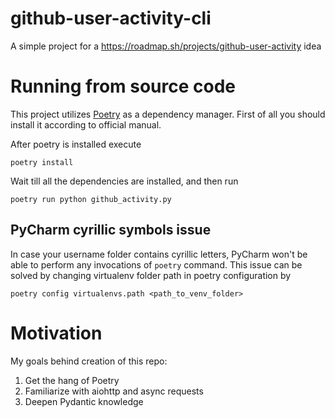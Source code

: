 # github-user-activity-cli
A simple project for a https://roadmap.sh/projects/github-user-activity idea

# Running from source code

This project utilizes [Poetry](https://python-poetry.org/) as a dependency manager. First of all
you should install it according to official manual.

After poetry is installed execute
```shell
poetry install
```
Wait till all the dependencies are installed, and then run

```shell
poetry run python github_activity.py
```

## PyCharm cyrillic symbols issue

In case your username folder contains cyrillic letters, PyCharm won't be able to perform
any invocations of `poetry` command. This issue can be solved by changing virtualenv
folder path in poetry configuration by

```shell
poetry config virtualenvs.path <path_to_venv_folder>
```

# Motivation

My goals behind creation of this repo:

1. Get the hang of Poetry
2. Familiarize with aiohttp and async requests
3. Deepen Pydantic knowledge
